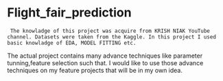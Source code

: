 # Flight_fair_prediction
     The knowladge of this project was acquire from KRISH NIAK YouTube channel. Datasets were taken from the Kaggle. In this project I used basic knowladge of EDA, MODEL FITTING etc.
The actual project contains many advance techniques like parameter tunning,feature selection such that. I would like to use those advance techniques on my feature projects that will be in my own idea.

